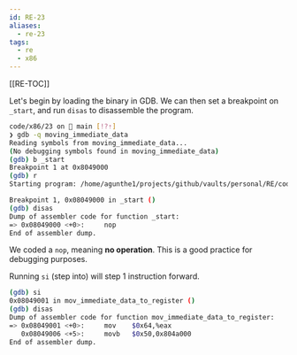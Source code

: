 ```yaml
---
id: RE-23
aliases:
  - re-23
tags:
  - re
  - x86
---
```


[[RE-TOC]]

Let's begin by loading the binary in GDB. We can then set a breakpoint on `_start`, and run `disas` to disassemble the program.

```bash
code/x86/23 on  main [!?⇡]
❯ gdb -q moving_immediate_data
Reading symbols from moving_immediate_data...
(No debugging symbols found in moving_immediate_data)
(gdb) b _start
Breakpoint 1 at 0x8049000
(gdb) r
Starting program: /home/agunthe1/projects/github/vaults/personal/RE/code/x86/23/moving_immediate_data

Breakpoint 1, 0x08049000 in _start ()
(gdb) disas
Dump of assembler code for function _start:
=> 0x08049000 <+0>:     nop
End of assembler dump.
```

We coded a `nop`, meaning **no operation**. This is a good practice for debugging purposes.

Running `si` (step into) will step 1 instruction forward.

```bash
(gdb) si
0x08049001 in mov_immediate_data_to_register ()
(gdb) disas
Dump of assembler code for function mov_immediate_data_to_register:
=> 0x08049001 <+0>:     mov    $0x64,%eax
   0x08049006 <+5>:     movb   $0x50,0x804a000
End of assembler dump.
```
